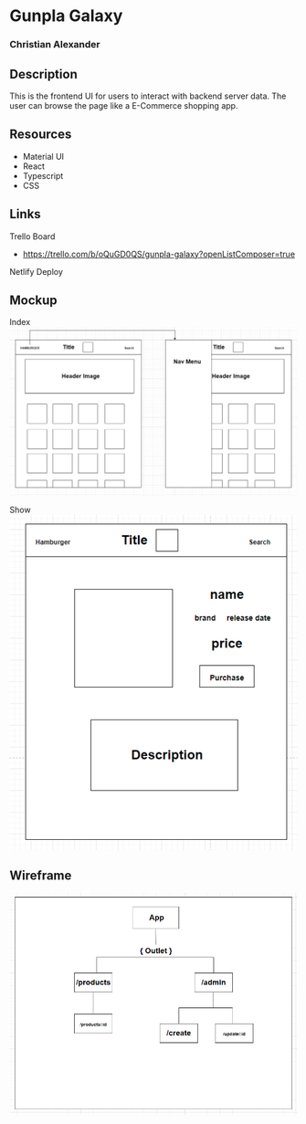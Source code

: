 # Gunpla Galaxy

### Christian Alexander

## Description
This is the frontend UI for users to interact with backend server data.
The user can browse the page like a E-Commerce shopping app. 

## Resources
- Material UI
- React
- Typescript
- CSS

## Links
Trello Board
- https://trello.com/b/oQuGD0QS/gunpla-galaxy?openListComposer=true

Netlify Deploy

## Mockup
Index 
![Index](./public/images/user-index.png)

Show
![Show](./public/images/user-show.png)

## Wireframe
![Wireframe](./public/images/wireframe.png)